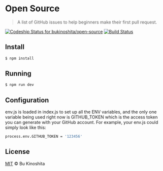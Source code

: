 # Open Source
> A list of GitHub issues to help beginners make their first pull request.

[![Codeship Status for bukinoshita/open-source](https://app.codeship.com/projects/d692e190-dd20-0134-9492-6a1dce034df0/status?branch=master)](https://app.codeship.com/projects/204511)
[![Build Status](https://travis-ci.org/bukinoshita/open-source.svg?branch=master)](https://travis-ci.org/bukinoshita/open-source)

## Install
```bash
$ npm install
```

## Running
```bash
$ npm run dev
```

## Configuration
env.js is loaded in index.js to set up all the ENV variables, and the only one
variable being used right now is GITHUB_TOKEN which is the access token you can
generate with your GitHub account. For example, your env.js could simply look
like this:

```bash
process.env.GITHUB_TOKEN = '123456'
```

## License
[MIT](https://github.com/bukinoshita/open-source/blob/master/LICENSE) &copy; Bu Kinoshita
